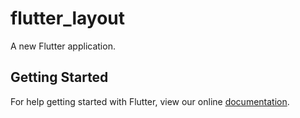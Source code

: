 # flutter_layout

A new Flutter application.

## Getting Started

For help getting started with Flutter, view our online
[documentation](http://flutter.io/).
